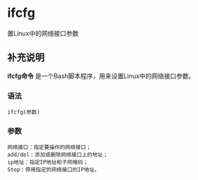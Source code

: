 ifcfg
===

置Linux中的网络接口参数

## 补充说明

**ifcfg命令** 是一个Bash脚本程序，用来设置Linux中的网络接口参数。

###  语法

```shell
ifcfg(参数)
```

###  参数

```shell
网络接口：指定要操作的网络接口；
add/del：添加或删除网络接口上的地址；
ip地址：指定IP地址和子网掩码；
Stop：停用指定的网络接口的IP地址。
```


<!-- Linux命令行搜索引擎：https://github.com/wsdo/linux-complete-guide.git -->
